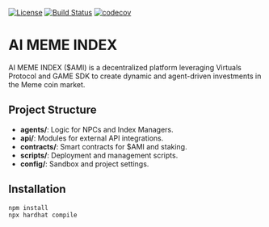[![License](https://img.shields.io/badge/License-MIT-blue.svg)](https://opensource.org/licenses/MIT)
[![Build Status](https://img.shields.io/badge/build-passing-brightgreen.svg)]()  [![codecov](https://codecov.io/gh/YOUR_GITHUB_USERNAME/AI-Meme-Index/branch/main/graph/badge.svg?token=YOUR_CODECOV_TOKEN)]()
# AI MEME INDEX

AI MEME INDEX ($AMI) is a decentralized platform leveraging Virtuals Protocol and GAME SDK to create dynamic and agent-driven investments in the Meme coin market.

## Project Structure
- **agents/**: Logic for NPCs and Index Managers.
- **api/**: Modules for external API integrations.
- **contracts/**: Smart contracts for $AMI and staking.
- **scripts/**: Deployment and management scripts.
- **config/**: Sandbox and project settings.

## Installation
```bash
npm install
npx hardhat compile
```
